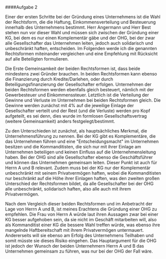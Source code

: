 \####Aufgabe 2


Einer der ersten Schritte bei der Gründung eines Unternehmens ist die Wahl der Rechtsform, die die Haftung, Einkommensverteilung und Besteuerung innerhalb des Unternehmens bestimmt. Herr Angermann und Herr Best stehen nun vor dieser Wahl und müssen sich zwischen der Gründung einer KG, bei dem es nur einen Komplementär gäbe und der OHG, bei der zwar alle Gesellschafter das Unternehmen leiten, jedoch auch solidarisch und unbeschränkt haften, entscheiden. Im Folgenden werde ich die genannten Rechtsformen miteinander vergleichen und eine Empfehlung mit Rücksicht auf alle Beteiligten formulieren.

Die Erste Gemeinsamkeit der beiden Rechtsformen ist, dass beide mindestens zwei Gründer brauchen. In beiden Rechtsformen kann ebenso die Finanzierung durch Kredite/Darlehen, oder durch Beteiligungsfinanzierung der Gesellschafter erfolgen. Unternehmen der beiden Rechtsformen werden ebenfalls gleich besteuert, nämlich mit der Gewerbesteuer und Einkommenssteuer. Letztlich ist die Verteilung der Gewinne und Verluste im Unternehmen bei beiden Rechtsformen gleich.
Die Gewinne werden zunächst mit 4% auf die jeweilige Einlage der Gesellschafter verteilt und der Rest (und die Verluste) werden pro Kopf aufgeteilt, es sei denn, dies wurde im formlosen Gesellschaftsvertrag (weitere Gemeinsamkeit) anders festgelegt/bestimmt.

Zu den Unterschieden ist zunächst, als hauptsächliches Merkmal, die Unternehmensführung zu nennen.
Bei der KG gibt es Komplementäre, die das Unternehmen führen und eine "Entscheidungsmacht" im Unternehmen besitzen und die Kommanditisten, die sich nur mit ihrer Einlage am Unternehmen beteiligen und keinen Einfluss auf die Unternehmensleitung haben. Bei der OHG sind alle Gesellschafter ebenso die Geschäftsführer und können das Unternehmen gemeinsam leiten.
Dieser Punkt ist auch für Herrn A und B relevant.
Zudem muss bei der KG nur der Komplementär unbeschränkt mit seinem Privatvermögen haften, wobei die Kommanditisten nur beschränkt auf die Höhe ihrer Einlagen haften, was den zweiten großen Unterschied der Rechtsformen bildet, da alle Gesellschafter bei der OHG alle unbeschränkt, solidarisch haften, also alle auch mit ihrem Privatvermögen.

Nach dem Vergleich dieser beiden Rechtsformen und im Anbetracht der Lage von Herrn A und B, ist meines Erachtens die Gründung einer OHG zu empfehlen. Die Frau von Herrn A würde laut ihren Aussagen zwar bei einer KG besser aufgehoben sein, da sie nicht im Geschäft mitarbeiten will, also als Kommanditist einer KG die bessere Wahl treffen würde, was ebenso ihre mangelnde Haftbereitschaft mit ihrem Privatvermögen untermauert. Andererseits will sie ebenso am Erfolg des Unternehmens Teilhaben und somit müsste sie dieses Risiko eingehen. Das Hauptargument für die OHG ist jedoch der Wunsch der beiden Unternehmern Herrn A und B das Unternehmen gemeinsam zu führen, was nur bei der OHG der Fall wäre.



